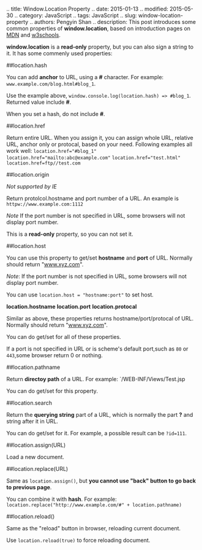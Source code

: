 .. title: Window.Location Property
.. date: 2015-01-13
.. modified: 2015-05-30
.. category: JavaScript
.. tags: JavaScript
.. slug: window-location-property
.. authors: Pengyin Shan
.. description: This post introduces some common properties of **window.location**, based on introduction pages on <a href="https://developer.mozilla.org/en-US/docs/Web/API/window.location">MDN</a> and <a href="http://www.w3schools.com/jsref/obj_location.asp">w3schools</a>.



**window.location** is a **read-only** property, but you can also sign a string to it. It has some commenly used properties:

##location.hash

You can add **anchor** to URL, using a **#** character. For example: `www.example.com/blog.html#blog_1`.

Use the example above, `window.console.log(location.hash) => #blog_1`. Returned value include **#**.

When you set a hash, do not include **#**.

##location.href

Return entire URL. When you assign it, you can assign whole URL, relative URL, anchor only or protocal, based on your need. Following examples all work well:
`location.href="#blog_1"`
`location.href="mailto:abc@example.com"`
`location.href="test.html"`
`location.href=ftp//test.com`

##location.origin

*Not supported by IE*

Return protolcol.hostname and port number of a URL. An example is `httpw://www.example.com:1112`

*Note* If the port number is not specified in URL, some browsers will not display port number.

This is a **read-only** property, so you can not set it.

##location.host

You can use this property to get/set **hostname** and **port** of URL. Normally should return "www.xyz.com".

*Note*: If the port number is not specified in URL, some browsers will not display port number.

You can use `location.host = "hostname:port"` to set host.

**location.hostname** **location.port** **location.protocal**

Similar as above, these properties returns hostname/port/protocal of URL. Normally should return "www.xyz.com".

You can do get/set for all of these properties.

If a port is not specified in URL or is scheme's default port,such as `80` or `443`,some browser return 0 or nothing.

##location.pathname

Return **directoy path** of a URL. For example: `/WEB-INF/Views/Test.jsp

You can do get/set for this property.

##location.search

Return the **querying string** part of a URL, which is normally the part **?** and string after it in URL.

You can do get/set for it. For example, a possible result can be `?id=111`.

##location.assign(URL)

Load a new document.

##location.replace(URL)

Same as `location.assign()`, but **you cannot use "back" button to go back to previous page**.

You can combine it with **hash**. For example: `location.replace("http://www.example.com/#" + location.pathname)`

##location.reload()

Same as the "reload" button in browser, reloading current document.

Use `location.reload(true)` to force reloading document.